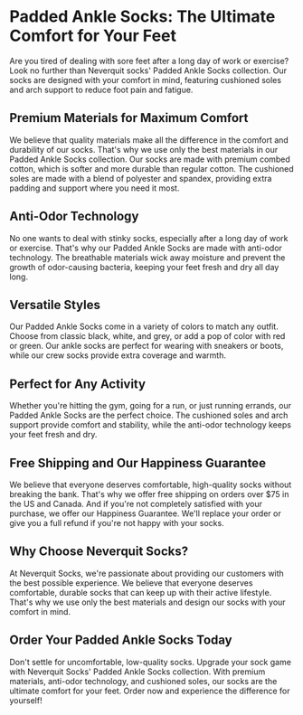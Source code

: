 # Padded Ankle Socks: The Ultimate Comfort for Your Feet

Are you tired of dealing with sore feet after a long day of work or exercise? Look no further than Neverquit socks' Padded Ankle Socks collection. Our socks are designed with your comfort in mind, featuring cushioned soles and arch support to reduce foot pain and fatigue. 

## Premium Materials for Maximum Comfort

We believe that quality materials make all the difference in the comfort and durability of our socks. That's why we use only the best materials in our Padded Ankle Socks collection. Our socks are made with premium combed cotton, which is softer and more durable than regular cotton. The cushioned soles are made with a blend of polyester and spandex, providing extra padding and support where you need it most. 

## Anti-Odor Technology

No one wants to deal with stinky socks, especially after a long day of work or exercise. That's why our Padded Ankle Socks are made with anti-odor technology. The breathable materials wick away moisture and prevent the growth of odor-causing bacteria, keeping your feet fresh and dry all day long. 

## Versatile Styles

Our Padded Ankle Socks come in a variety of colors to match any outfit. Choose from classic black, white, and grey, or add a pop of color with red or green. Our ankle socks are perfect for wearing with sneakers or boots, while our crew socks provide extra coverage and warmth. 

## Perfect for Any Activity

Whether you're hitting the gym, going for a run, or just running errands, our Padded Ankle Socks are the perfect choice. The cushioned soles and arch support provide comfort and stability, while the anti-odor technology keeps your feet fresh and dry. 

## Free Shipping and Our Happiness Guarantee

We believe that everyone deserves comfortable, high-quality socks without breaking the bank. That's why we offer free shipping on orders over $75 in the US and Canada. And if you're not completely satisfied with your purchase, we offer our Happiness Guarantee. We'll replace your order or give you a full refund if you're not happy with your socks. 

## Why Choose Neverquit Socks?

At Neverquit Socks, we're passionate about providing our customers with the best possible experience. We believe that everyone deserves comfortable, durable socks that can keep up with their active lifestyle. That's why we use only the best materials and design our socks with your comfort in mind. 

## Order Your Padded Ankle Socks Today

Don't settle for uncomfortable, low-quality socks. Upgrade your sock game with Neverquit Socks' Padded Ankle Socks collection. With premium materials, anti-odor technology, and cushioned soles, our socks are the ultimate comfort for your feet. Order now and experience the difference for yourself!